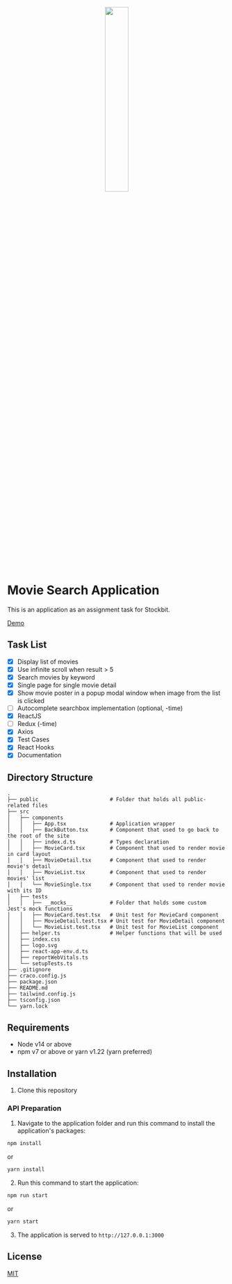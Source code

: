 <p align="center" width="100%">
    <img width="33%" src="https://user-images.githubusercontent.com/22543134/137140015-70814627-c53c-4a33-9b02-5a97a658e619.png">
</p>

# Movie Search Application

This is an application as an assignment task for Stockbit.

[Demo](https://sb-movie-list.vercel.app/)

## Task List

- [x] Display list of movies
- [x] Use infinite scroll when result > 5
- [x] Search movies by keyword
- [x] Single page for single movie detail
- [x] Show movie poster in a popup modal window when image from the list is clicked
- [ ] Autocomplete searchbox implementation (optional, -time)
- [x] ReactJS
- [ ] Redux (-time)
- [x] Axios
- [x] Test Cases
- [x] React Hooks
- [x] Documentation

## Directory Structure

    .
    ├── public                       # Folder that holds all public-related files
    ├── src
    │   ├── components
    │   │   ├── App.tsx              # Application wrapper
    │   │   ├── BackButton.tsx       # Component that used to go back to the root of the site
    │   │   ├── index.d.ts           # Types declaration
    │   │   ├── MovieCard.tsx        # Component that used to render movie in card layout
    │   │   ├── MovieDetail.tsx      # Component that used to render movie's detail
    │   │   ├── MovieList.tsx        # Component that used to render movies' list
    │   │   └── MovieSingle.tsx      # Component that used to render movie with its ID
    │   ├── tests
    │   │   ├── __mocks__            # Folder that holds some custom Jest's mock functions
    │   │   ├── MovieCard.test.tsx   # Unit test for MovieCard component
    │   │   ├── MovieDetail.test.tsx # Unit test for MovieDetail component
    │   │   └── MovieList.test.tsx   # Unit test for MovieList component
    │   ├── helper.ts                # Helper functions that will be used
    │   ├── index.css
    │   ├── logo.svg
    │   ├── react-app-env.d.ts
    │   ├── reportWebVitals.ts
    │   └── setupTests.ts
    ├── .gitignore
    ├── craco.config.js
    ├── package.json
    ├── README.md
    ├── tailwind.config.js
    ├── tsconfig.json
    └── yarn.lock

## Requirements

- Node v14 or above
- npm v7 or above or yarn v1.22 (yarn preferred)

## Installation

1. Clone this repository

### API Preparation

1. Navigate to the application folder and run this command to install the application's packages:

```bash
npm install
```

or

```bash
yarn install
```

2. Run this command to start the application:

```bash
npm run start
```

or

```bash
yarn start
```

3. The application is served to `http://127.0.0.1:3000`

## License

[MIT](https://choosealicense.com/licenses/mit/)
